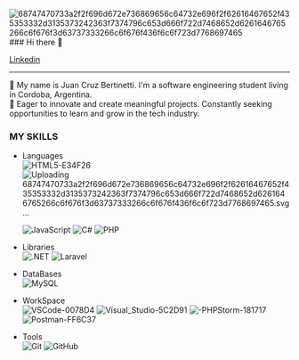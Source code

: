 ![68747470733a2f2f696d672e736869656c64732e696f2f62616467652f435353332d3135373242363f7374796c653d666f722d7468652d6261646765266c6f676f3d63737333266c6f676f436f6c6f723d7768697465](https://github.com/Juanbertinetti/JuanBertinetti/assets/123510819/c94f3b52-a1a6-4f0e-96b0-149e95c85883)### Hi there 👋

[Linkedin](https://www.linkedin.com/in/juan-cruz-bertinetti-6372141ba/)

-----------------------------------------------------------------------------------------------------

🌱 My name is Juan Cruz Bertinetti. I'm a software engineering student living in Cordoba, Argentina.
<br>
🚀 Eager to innovate and create meaningful projects. Constantly seeking opportunities to learn and grow in the tech industry.

### MY SKILLS

- Languages
  <br>
  ![HTML5-E34F26](https://github.com/Juanbertinetti/JuanBertinetti/assets/123510819/5468506e-6a03-4ec2-a9be-5456adfe966c)
  ![Uploading 68747470733a2f2f696d672e736869656c64732e696f2f62616467652f435353332d3135373242363f7374796c653d666f722d7468652d6261646765266c6f676f3d63737333266c6f676f436f6c6f723d7768697465.svg…]()

  ![JavaScript](https://img.shields.io/badge/JavaScript-323330?style=for-the-badge&logo=javascript&logoColor=F7DF1E)
  ![C#](https://img.shields.io/badge/C%23-239120?style=for-the-badge&logo=c-sharp&logoColor=white)
  ![PHP](https://img.shields.io/badge/PHP-777BB4?style=for-the-badge&logo=php&logoColor=white)
  
- Libraries
  <br>
  ![.NET](https://img.shields.io/badge/.NET-512BD4?style=for-the-badge&logo=.net&logoColor=white)
  ![Laravel](https://img.shields.io/badge/Laravel-FF2D20?style=for-the-badge&logo=laravel&logoColor=white)
  
- DataBases
  <br>
  ![MySQL](https://img.shields.io/badge/MySQL-005C84?style=for-the-badge&logo=mysql&logoColor=white)

- WorkSpace
  <br>
  ![VSCode-0078D4](https://github.com/Juanbertinetti/JuanBertinetti/assets/123510819/059d33ab-865f-463f-88b4-5231789a62c2)
  ![Visual_Studio-5C2D91](https://github.com/Juanbertinetti/JuanBertinetti/assets/123510819/b2e98a69-3204-43f2-aef6-39df8fa48406)
  ![-PHPStorm-181717](https://github.com/Juanbertinetti/JuanBertinetti/assets/123510819/dae14287-b28c-4d29-aa42-8d2d5e42630c)
  ![Postman-FF6C37](https://github.com/Juanbertinetti/JuanBertinetti/assets/123510819/da158437-05ea-4aa7-b5c8-95aa6c8f061c)


- Tools
  <br>
  ![Git](https://img.shields.io/badge/Git-F05032?style=for-the-badge&logo=git&logoColor=white)
  ![GitHub](https://img.shields.io/badge/GitHub-181717?style=for-the-badge&logo=github&logoColor=white)
